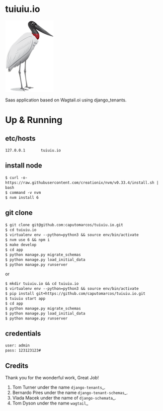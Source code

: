 tuiuiu.io
=========


![tuiuiu](https://raw.githubusercontent.com/tuiuiu-io/tuiuiu.io/master/tuiuiu-io-s.png)


Saas application based on Wagtail.oi using django_tenants.


# Up & Running
   
etc/hosts
---------

    127.0.0.1       tuiuiu.io
    
    
install node
---------
    $ curl -o- https://raw.githubusercontent.com/creationix/nvm/v0.33.4/install.sh | bash
    $ command -v nvm
    $ nvm install 6

git clone
---------
    
    $ git clone git@github.com:caputomarcos/tuiuiu.io.git
    $ cd tuiuiu.io 
    $ virtualenv env --python=python3 && source env/bin/activate
    $ nvm use 6 && npm i
    $ make develop 
    $ cd app 
    $ python manage.py migrate_schemas
    $ python manage.py load_initial_data
    $ python manage.py runserver 
        
or 
    
    $ mkdir tuiuiu.io && cd tuiuiu.io 
    $ virtualenv env --python=python3 && source env/bin/activate
    $ pip install git+https://github.com/caputomarcos/tuiuiu.io.git
    $ tuiuiu start app       
    $ cd app 
    $ python manage.py migrate_schemas
    $ python manage.py load_initial_data
    $ python manage.py runserver 
    
    
credentials
-----------

    user: admin
    pass: 123123123#

    
Credits
-------

Thank you for the wonderful work, Great Job!

   1. Tom Turner under the name `django-tenants`_.
   2. Bernardo Pires under the name `django-tenant-schemas`_.
   3. Vlada Macek under the name of `django-schemata`_.
   4. Tom Dyson under the name `wagtail`_
